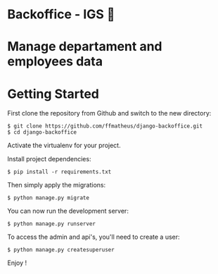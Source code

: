 # Backoffice - IGS 🚀

# Manage departament and employees data

# Getting Started

First clone the repository from Github and switch to the new directory:

    $ git clone https://github.com/ffmatheus/django-backoffice.git
    $ cd django-backoffice
    
Activate the virtualenv for your project.
    
Install project dependencies:

    $ pip install -r requirements.txt
    
    
Then simply apply the migrations:

    $ python manage.py migrate
    

You can now run the development server:

    $ python manage.py runserver

To access the admin and api's, you'll need to create a user:

    $ python manage.py createsuperuser

Enjoy ! 